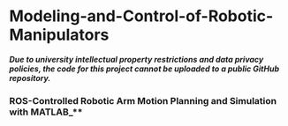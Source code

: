 # Modeling-and-Control-of-Robotic-Manipulators

**_Due to university intellectual property restrictions and data privacy policies, the code for this project cannot be uploaded to a public GitHub repository._**
### ROS-Controlled Robotic Arm Motion Planning and Simulation with MATLAB_**

